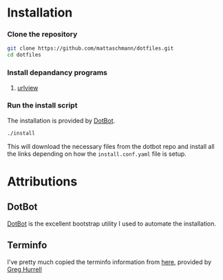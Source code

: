 # Installation

### Clone the repository
```bash
git clone https://github.com/mattaschmann/dotfiles.git
cd dotfiles
```

### Install depandancy programs
1. [urlview](https://github.com/sigpipe/urlview)

### Run the install script
The installation is provided by [DotBot](https://github.com/anishathalye/dotbot).
```bash
./install
```

This will download the necessary files from the dotbot repo and install
all the links depending on how the `install.conf.yaml` file is setup.


# Attributions

## DotBot

[DotBot](https://github.com/anishathalye/dotbot) is the excellent bootstrap utility I used to automate the installation.

## Terminfo

I've pretty much copied the terminfo information from [here](https://github.com/wincent/wincent/tree/master/roles/terminfo),
provided by [Greg Hurrell](https://github.com/wincent)
